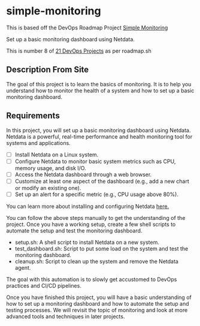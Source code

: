 # simple-monitoring

This is based off the DevOps Roadmap Project [Simple Monitoring](https://roadmap.sh/projects/simple-monitoring-dashboard)

Set up a basic monitoring dashboard using Netdata. 

This is number 8 of [21 DevOps Projects](https://roadmap.sh/devops/projects) as per roadmap.sh



## Description From Site 



The goal of this project is to learn the basics of monitoring. It is to help you understand how to monitor the health of a system and how to set up a basic monitoring dashboard.

## Requirements

In this project, you will set up a basic monitoring dashboard using Netdata. Netdata is a powerful, real-time performance and health monitoring tool for systems and applications.

 - [ ] Install Netdata on a Linux system.
 - [ ] Configure Netdata to monitor basic system metrics such as CPU, memory usage, and disk I/O.
- [ ] Access the Netdata dashboard through a web browser.
- [ ] Customize at least one aspect of the dashboard (e.g., add a new chart or modify an existing one).
- [ ] Set up an alert for a specific metric (e.g., CPU usage above 80%).

You can learn more about installing and configuring Netdata [here.](https://learn.netdata.cloud/docs/netdata-agent/installation)

You can follow the above steps manually to get the understanding of the project. Once you have a working setup, create a few shell scripts to automate the setup and test the monitoring dashboard.

- setup.sh: A shell script to install Netdata on a new system.
- test_dashboard.sh: Script to put some load on the system and test the monitoring dashboard.
- cleanup.sh: Script to clean up the system and remove the Netdata agent.

The goal with this automation is to slowly get accustomed to DevOps practices and CI/CD pipelines.

Once you have finished this project, you will have a basic understanding of how to set up a monitoring dashboard and how to automate the setup and testing processes. We will revisit the topic of monitoring and look at more advanced tools and techniques in later projects.
